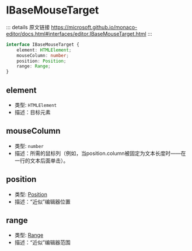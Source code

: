 # IBaseMouseTarget
        
::: details 原文链接
https://microsoft.github.io/monaco-editor/docs.html#interfaces/editor.IBaseMouseTarget.html
:::

```ts
interface IBaseMouseTarget {
    element: HTMLElement;
    mouseColumn: number;
    position: Position;
    range: Range;
}
```

## element
- 类型: `HTMLElement`
- 描述：目标元素

## mouseColumn
- 类型: `number`
- 描述：所需的鼠标列（例如，当position.column被固定为文本长度时——在一行的文本后面单击）。

## position
- 类型: [Position](/api/Position.md)
- 描述：“近似”编辑器位置

## range
- 类型: [Range](/api/Range.md)
- 描述：“近似”编辑器范围